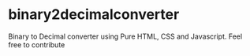 # binary2decimalconverter
Binary to Decimal converter using Pure HTML, CSS and Javascript.
Feel free to contribute
